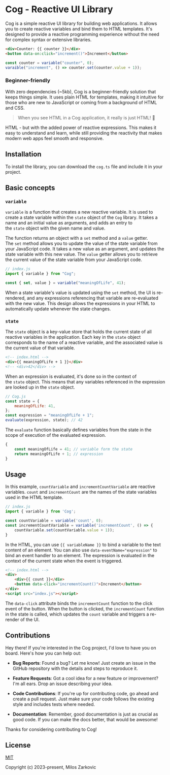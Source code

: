 # Cog - Reactive UI Library

Cog is a simple reactive UI library for building web applications. It allows you to create reactive variables and bind them to HTML templates. It's designed to provide a reactive programming experience without the need for complex syntax or extensive libraries.

```html
<div>Counter: {{ counter }}</div>
<button data-on:click="increment()">Increment</button>
```

```js
const counter = variable("counter", 0);
varaible("increment", () => counter.set(counter.value + 1));
```

### Beginner-friendly

With zero dependencies (~5kb), Cog is a beginner-friendly solution that keeps things simple. It uses plain HTML for templates, making it intuitive for those who are new to JavaScript or coming from a background of HTML and CSS.

> When you see HTML in a Cog application, it really is just HTML! 🤯

HTML - but with the added power of reactive expressions. This makes it easy to understand and learn, while still providing the reactivity that makes modern web apps feel smooth and responsive.

## Installation

To install the library, you can download the `cog.ts` file and include it in your project.

## Basic concepts

### `variable`

`variable` is a function that creates a new reactive variable. It is used to create a state variable within the `state` object of the `Cog` library. It takes a name and an initial value as arguments, and adds an entry to the `state` object with the given name and value.

The function returns an object with a `set` method and a `value` getter. The `set` method allows you to update the value of the state variable from your JavaScript code. It takes a new value as an argument, and updates the state variable with this new value. The `value` getter allows you to retrieve the current value of the state variable from your JavaScript code.

```js
// index.js
import { variable } from "Cog";

const { set, value } = variable("meaningOfLife", 41);
```

When a state variable's value is updated using the `set` method, the UI is re-rendered, and any expressions referencing that variable are re-evaluated with the new value. This design allows the expressions in your HTML to automatically update whenever the state changes.

### `state`

The `state` object is a key-value store that holds the current state of all reactive variables in the application. Each key in the `state` object corresponds to the name of a reactive variable, and the associated value is the current value of that variable.

```html
<!-- index.html -->
<div>{{ meaningOfLife + 1 }}</div>
<!-- <div>42</div> -->
```

When an expression is evaluated, it's done so in the context of the `state` object. This means that any variables referenced in the expression are looked up in the `state` object.

```js
// Cog.js
const state = {
    meaningOfLife: 41,
};
const expression = "meaningOfLife + 1";
evaluate(expression, state); // 42
```

The `evaluate` function basically defines variables from the state in the scope of execution of the evaluated expression.

```js
{
    const meaningOfLife = 41; // variable form the state
    return meaningOfLife + 1; // expression
}
```

## Usage

In this example, `countVariable` and `incrementCountVariable` are reactive variables. `count` and `incrementCount` are the names of the state variables used in the HTML template.

```js
// index.js
import { variable } from 'Cog';

const countVariable = variable('count', 0);
const incrementCountVariable = variable('incrementCount', () => {
	countVariable.set(countVariable.value + 1));
}
```

In the HTML, you can use `{{ variableName }}` to bind a variable to the text content of an element. You can also use `data-eventName="expression"` to bind an event handler to an element. The expression is evaluated in the context of the current state when the event is triggered.

```html
<!-- index.html -->
<div>
    <div>{{ count }}</div>
    <button data-click="incrementCount()">Increment</button>
</div>
<script src="index.js"></script>
```

The `data-click` attribute binds the `incrementCount` function to the click event of the button. When the button is clicked, the `incrementCount` function in the state is called, which updates the `count` variable and triggers a re-render of the UI.

## Contributions

Hey there! If you're interested in the Cog project, I'd love to have you on board. Here's how you can help out:

-   **Bug Reports**: Found a bug? Let me know! Just create an issue in the GitHub repository with the details and steps to reproduce it.

-   **Feature Requests**: Got a cool idea for a new feature or improvement? I'm all ears. Drop an issue describing your idea.

-   **Code Contributions**: If you're up for contributing code, go ahead and create a pull request. Just make sure your code follows the existing style and includes tests where needed.

-   **Documentation**: Remember, good documentation is just as crucial as good code. If you can make the docs better, that would be awesome!

Thanks for considering contributing to Cog!

## License

[MIT](https://opensource.org/licenses/MIT)

Copyright (c) 2023-present, Milos Zarkovic
